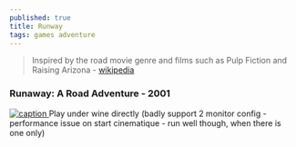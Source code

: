 ```yaml
---
published: true
title: Runway
tags: games adventure
---
```

> Inspired by the road movie genre and films such as Pulp Fiction and Raising Arizona - [wikipedia](https://en.wikipedia.org/wiki/Runaway:_A_Road_Adventure)

### Runaway: A Road Adventure - 2001
[![caption](https://lutris.net/games/banner/runaway-a-road-adventure.jpg) ](https://lutris.net/games/runaway-a-road-adventure/)  <!-- .element height="50%" width="50% ustify-content="left" -->
Play under wine directly (badly support 2 monitor config - performance issue on start cinematique - run well though, when there is one only)




